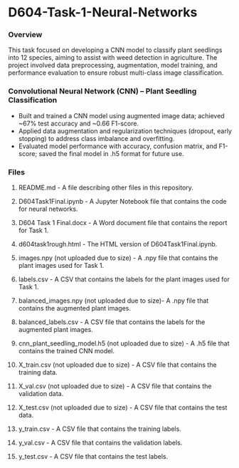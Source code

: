 # D604-Task-1-Neural-Networks
### Overview
This task focused on developing a CNN model to classify plant seedlings into 12 species, aiming to assist with weed detection in agriculture. The project involved data preprocessing, augmentation, model training, and performance evaluation to ensure robust multi-class image classification.

### Convolutional Neural Network (CNN) – Plant Seedling Classification
- Built and trained a CNN model using augmented image data; achieved ~67% test accuracy and ~0.66 F1-score.
- Applied data augmentation and regularization techniques (dropout, early stopping) to address class imbalance and overfitting.
- Evaluated model performance with accuracy, confusion matrix, and F1-score; saved the final model in .h5 format for future use.


### Files
1. README.md - A file describing other files in this repository.

2. D604Task1Final.ipynb - A Jupyter Notebook file that contains the code for neural networks.

3. D604 Task 1 Final.docx - A Word document file that contains the report for Task 1.

4. d604task1rough.html - The HTML version of D604Task1Final.ipynb.

5. images.npy (not uploaded due to size) - A .npy file that contains the plant images used for Task 1.

6. labels.csv - A CSV that contains the labels for the plant images used for Task 1.

7. balanced_images.npy (not uploaded due to size)- A .npy file that contains the augmented plant images.

8. balanced_labels.csv - A CSV file that contains the labels for the augmented plant images.

9. cnn_plant_seedling_model.h5 (not uploaded due to size) - A .h5 file that contains the trained CNN model.

10. X_train.csv (not uploaded due to size) - A CSV file that contains the training data.

11. X_val.csv (not uploaded due to size) - A CSV file that contains the validation data.

12. X_test.csv (not uploaded due to size) - A CSV file that contains the test data.

13. y_train.csv - A CSV file that contains the training labels.

14. y_val.csv - A CSV file that contains the validation labels.

15. y_test.csv - A CSV file that contains the test labels.
